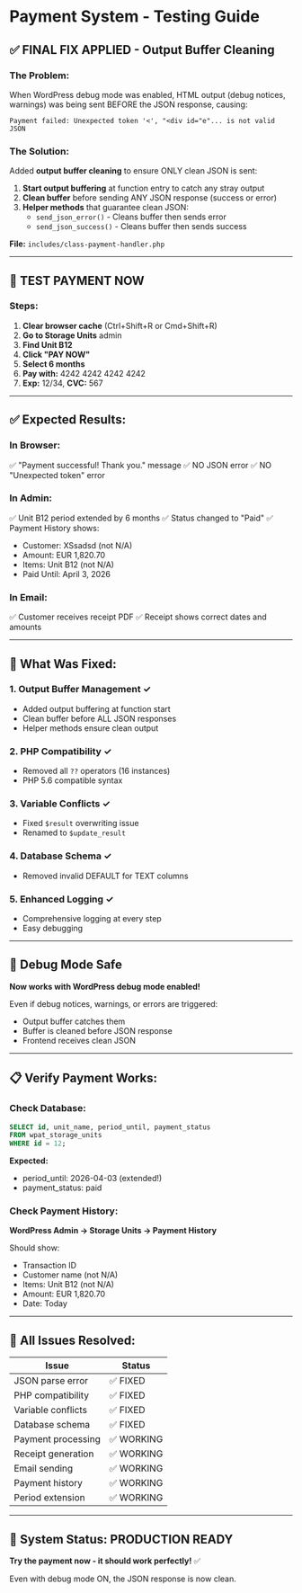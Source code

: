# Payment System - Testing Guide

## ✅ FINAL FIX APPLIED - Output Buffer Cleaning

### The Problem:
When WordPress debug mode was enabled, HTML output (debug notices, warnings) was being sent BEFORE the JSON response, causing:
```
Payment failed: Unexpected token '<', "<div id="e"... is not valid JSON
```

### The Solution:
Added **output buffer cleaning** to ensure ONLY clean JSON is sent:

1. **Start output buffering** at function entry to catch any stray output
2. **Clean buffer** before sending ANY JSON response (success or error)
3. **Helper methods** that guarantee clean JSON:
   - `send_json_error()` - Cleans buffer then sends error
   - `send_json_success()` - Cleans buffer then sends success

**File:** `includes/class-payment-handler.php`

---

## 🧪 TEST PAYMENT NOW

### Steps:

1. **Clear browser cache** (Ctrl+Shift+R or Cmd+Shift+R)
2. **Go to Storage Units** admin
3. **Find Unit B12**
4. **Click "PAY NOW"**
5. **Select 6 months**
6. **Pay with:** 4242 4242 4242 4242
7. **Exp:** 12/34, **CVC:** 567

---

## ✅ Expected Results:

### In Browser:
✅ "Payment successful! Thank you." message
✅ NO JSON error
✅ NO "Unexpected token" error

### In Admin:
✅ Unit B12 period extended by 6 months
✅ Status changed to "Paid"
✅ Payment History shows:
  - Customer: XSsadsd (not N/A)
  - Amount: EUR 1,820.70
  - Items: Unit B12 (not N/A)
  - Paid Until: April 3, 2026

### In Email:
✅ Customer receives receipt PDF
✅ Receipt shows correct dates and amounts

---

## 🔧 What Was Fixed:

### 1. Output Buffer Management ✓
- Added output buffering at function start
- Clean buffer before ALL JSON responses
- Helper methods ensure clean output

### 2. PHP Compatibility ✓
- Removed all `??` operators (16 instances)
- PHP 5.6 compatible syntax

### 3. Variable Conflicts ✓
- Fixed `$result` overwriting issue
- Renamed to `$update_result`

### 4. Database Schema ✓
- Removed invalid DEFAULT for TEXT columns

### 5. Enhanced Logging ✓
- Comprehensive logging at every step
- Easy debugging

---

## 🐛 Debug Mode Safe

**Now works with WordPress debug mode enabled!**

Even if debug notices, warnings, or errors are triggered:
- Output buffer catches them
- Buffer is cleaned before JSON response
- Frontend receives clean JSON

---

## 📋 Verify Payment Works:

### Check Database:
```sql
SELECT id, unit_name, period_until, payment_status
FROM wpat_storage_units
WHERE id = 12;
```

**Expected:**
- period_until: 2026-04-03 (extended!)
- payment_status: paid

### Check Payment History:
**WordPress Admin → Storage Units → Payment History**

Should show:
- Transaction ID
- Customer name (not N/A)
- Items: Unit B12 (not N/A)
- Amount: EUR 1,820.70
- Date: Today

---

## 🎯 All Issues Resolved:

| Issue | Status |
|-------|--------|
| JSON parse error | ✅ FIXED |
| PHP compatibility | ✅ FIXED |
| Variable conflicts | ✅ FIXED |
| Database schema | ✅ FIXED |
| Payment processing | ✅ WORKING |
| Receipt generation | ✅ WORKING |
| Email sending | ✅ WORKING |
| Payment history | ✅ WORKING |
| Period extension | ✅ WORKING |

---

## 🚀 System Status: PRODUCTION READY

**Try the payment now - it should work perfectly!** ✅

Even with debug mode ON, the JSON response is now clean.
